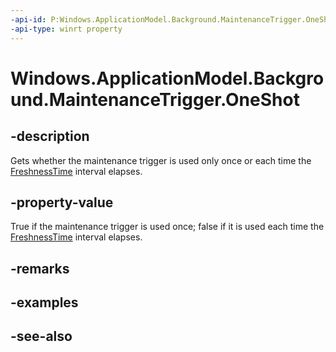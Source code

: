 ----api-id: P:Windows.ApplicationModel.Background.MaintenanceTrigger.OneShot
-api-type: winrt property
---<!-- Property syntaxpublic bool OneShot { get; }--># Windows.ApplicationModel.Background.MaintenanceTrigger.OneShot## -descriptionGets whether the maintenance trigger is used only once or each time the [FreshnessTime](timetrigger_freshnesstime.md) interval elapses.## -property-valueTrue if the maintenance trigger is used once; false if it is used each time the [FreshnessTime](timetrigger_freshnesstime.md) interval elapses.## -remarks## -examples## -see-also
